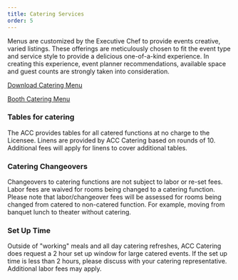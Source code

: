 ```yaml
---
title: Catering Services
order: 5
---
```


Menus are customized by the Executive Chef to provide events creative, varied listings. These offerings are meticulously chosen to fit the event type and service style to provide a delicious one-of-a-kind experience. In creating this experience, event planner recommendations, available space and guest counts are strongly taken into consideration.

[Download Catering Menu](https://assets.austinconventioncenter.com/2021/food_and_beverage/ACC-Catering-Menu.pdf)

[Booth Catering Menu](https://assets.austinconventioncenter.com/2021/food_and_beverage/ACC-Booth-Catering-Menu.pdf)

### Tables for catering

The ACC provides tables for all catered functions at no charge to the Licensee.   Linens are provided by ACC Catering based on rounds of 10.  Additional fees will apply for linens to cover additional tables.

### Catering Changeovers

Changeovers to catering functions are not subject to labor or re-set fees. Labor fees are waived for rooms being changed to a catering function. Please note that labor/changeover fees will be assessed for rooms being changed from catered to non-catered function. For example, moving from banquet lunch to theater without catering.

### Set Up Time

Outside of "working" meals and all day catering refreshes, ACC Catering does request a 2 hour set up window for large catered events.  If the set up time is less than 2 hours, please discuss with your catering representative.  Additional labor fees may apply.
